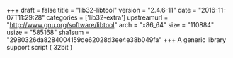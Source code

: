 +++
draft = false
title = "lib32-libtool"
version = "2.4.6-11"
date = "2016-11-07T11:29:28"
categories = ['lib32-extra']
upstreamurl = "http://www.gnu.org/software/libtool"
arch = "x86_64"
size = "110884"
usize = "585168"
sha1sum = "2980326da8284004159de62028d3ee4e38b049fa"
+++
A generic library support script ( 32bit )